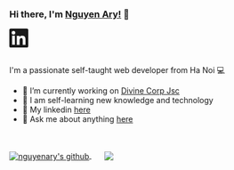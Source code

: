 ### Hi there, I'm [Nguyen Ary!](https://nguyenary.dev) 👋

<a href="https://www.linkedin.com/in/nguyenary/">
  <svg aria-hidden="true" class="global-nav__logo" xmlns="http://www.w3.org/2000/svg" width="34" height="34" data-supported-dps="34x34" focusable="false">
        <g transform="scale(.7083)" fill="none" fill-rule="evenodd">
          <rect class="bug-text-color" fill="transparent" x="1" y="1" width="46" height="46" rx="4"></rect>
          <path d="M0 4.01A4.01 4.01 0 014.01 0h39.98A4.01 4.01 0 0148 4.01v39.98A4.01 4.01 0 0143.99 48H4.01A4.01 4.01 0 010 43.99V4.01zM19 18.3h6.5v3.266C26.437 19.688 28.838 18 32.445 18 39.359 18 41 21.738 41 28.597V41.3h-7V30.159c0-3.906-.937-6.109-3.32-6.109-3.305 0-4.68 2.375-4.68 6.109V41.3h-7v-23zM7 41h7V18H7v23zm8-30.5a4.5 4.5 0 11-9 0 4.5 4.5 0 019 0z" class="background" fill="currentColor"></path>
        </g>
      </svg>
</a>

<br />
<br />

I'm a passionate self-taught web developer from Ha Noi 💻

- 🔐 I’m currently working on [Divine Corp Jsc](https://divine.vn/)
- 🎫 I am self-learning new knowledge and technology
- 🔗 My linkedin [here](https://www.linkedin.com/in/nguyenary/)
- 💬 Ask me about anything [here](https://github.com/nguyenary/nguyenary/issues)

<br />
<br />

<a href="https://github.com/nguyenary/nguyenary">
  <img align="center" src="https://github-readme-stats.vercel.app/api?username=nguyenary&show_icons=true&include_all_commits=true&theme=dracula" alt="nguyenary's github" />
</a>&nbsp;&nbsp;&nbsp;&nbsp;&nbsp;
<a href="https://github.com/anuraghazra/github-readme-stats">
  <img align="center" src="https://github-readme-stats.vercel.app/api/top-langs/?username=nguyenary&layout=compact&theme=dracula" />
</a>

